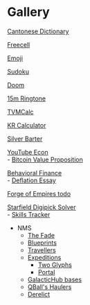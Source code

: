 # Gallery

[Cantonese Dictionary](https://shirha.github.io/cantonese/)

[Freecell](http://shirha.github.io/freecell)

[Emoji](https://shirha.github.io/emoji/)

[Sudoku](https://shirha.github.io/sudoku/)

[Doom](https://drive.google.com/open?id=15tkgXE1KFRBEXvJIuYmsN-htulK4ZceT)

[15m Ringtone](https://shirha.github.io/ringtone/)

[TVMCalc](https://shirha.github.io/tvmcalc/)

[KR Calculator](https://shirha.github.io/krcalc/)

[Silver Barter](https://shirha.github.io/barter/)

[YouTube Econ](https://shirha.github.io/economy/)<br>
    - [Bitcoin Value Proposition](https://shirha.github.io/economy/bitcoin_value_proposition.png)


[Behavioral Finance](https://shirha.github.io/behavioral-finance/content/Genre_behavioralfinance.html)<br>
    - [Deflation Essay](https://shirha.github.io/behavioral-finance/deflation_essay.html)

[Forge of Empires todo](https://shirha.github.io/foe-todo/)

[Starfield Digipick Solver](https://shirha.github.io/digipick/)<br>
    - [Skills Tracker](https://shirha.github.io/digipick/skills.html)
    
* NMS
    - [The Fade](https://shirha.github.io/fade/)
    - [Blueprints](https://shirha.github.io/blueprints/)
    - [Travellers](https://shirha.github.io/travellers)
    - [Expeditions](https://shirha.github.io/expedition/)
      - [Two Glyphs](https://shirha.github.io/expedition/Two%20Glyphs.html)
      - [Portal](https://shirha.github.io/expedition/portal.html)
    - [GalacticHub bases](https://shirha.github.io/ghbases/)
    - [QBall's Haulers](https://shirha.github.io/haulers/)
    - [Derelict](http://192.168.0.10:5000)


<!--
[2 Glyph Travellers](https://nomanssky.fandom.com/wiki/2_Glyph_Travellers)
[Derelict](https://shirha.github.io/derelict)
[The Rapture Question](https://shirha.github.io/The-Rapture-Question/)
[Apostles](https://bl.ocks.org/shirha/raw/272818e67d0b952bc5188731c11c0c53/)
[Apocrypha](https://bl.ocks.org/shirha/raw/972a54b89c7dcbfe053eff385ab3dcd7/)
[Derelict](https://bl.ocks.org/shirha/raw/dab64a35b092bee024462257100f5fc2/)
[VPWCalc](https://bl.ocks.org/shirha/raw/a5b36440d91d35ec4f4afb423ce9b4ca/)
[KR Calculator](https://bl.ocks.org/shirha/raw/da239b2c87d0b0196a1491563eebed54/)
[Sudoku](https://bl.ocks.org/shirha/raw/f7299bf9862dd7f8c1c3b30d909ab5ff/)
[TVMCalc](https://bl.ocks.org/shirha/raw/79a30ac4a4691286b03e1abf393d3ad9/)
[15m Ringtone](https://bl.ocks.org/shirha/raw/1b5b145ed30e68aa7c6ee1039133a3ab/)
[Silver Barter](https://bl.ocks.org/shirha/raw/599eb864ae1703b6b0ad0cd21ecc19c6/)
[Cantonese Dictionary](https://bl.ocks.org/shirha/raw/ac03b7bdb80204080320763367014d98/)
[Blueprints](https://bl.ocks.org/shirha/raw/87d7efae3cb0aaaba0a61b72773f82cb/)
[Void](https://bl.ocks.org/shirha/raw/4abce9522fd08b6f99a23f808e396d80/)
[GHub bases](https://bl.ocks.org/shirha/raw/44461905ea26e4a3ce0f8b33bd76fe17/)
[Emoji](https://bl.ocks.org/shirha/raw/8ecae0af3666d30a7210fb1b6e7d1df7/)
[Fallout 4 Worksheet](https://bl.ocks.org/shirha/raw/e53bf7f5821ed15ac469bbabafd1060e)
[Diet](https://bl.ocks.org/shirha/raw/bf808f78666e33e8612666075e3877ed/)
[Covers](https://bl.ocks.org/shirha/raw/e92996647c2f2029078c734efd51bd39/)
[Multibooks](https://bl.ocks.org/shirha/raw/f75cd69b13b83d12acc0e7a4d576dbb8/)
[New Releases](https://bl.ocks.org/shirha/raw/bb6c0e5046f8529c4ea1598be961ea11/)
[Deep Nutrition-5](https://bl.ocks.org/shirha/raw/0f590c7351d4194b7c0facd04d914ba4/)
[Codes of Longevity-11](https://bl.ocks.org/shirha/raw/0bde297ce8d5f5d2755e9e48c7ebbbc4/)
[NMS Anomaly](https://bl.ocks.org/shirha/raw/f59a0d1fc170efb208251831e34dc8cd/)
[NMS Expeditions](https://bl.ocks.org/shirha/raw/e8caf3d1bad34e86ad36c2f85508b19a/)
[Macroeconomics & Geopolitics](https://bl.ocks.org/shirha/raw/9f6aa8c217c826a899f8956cf144a12b/)
-->

